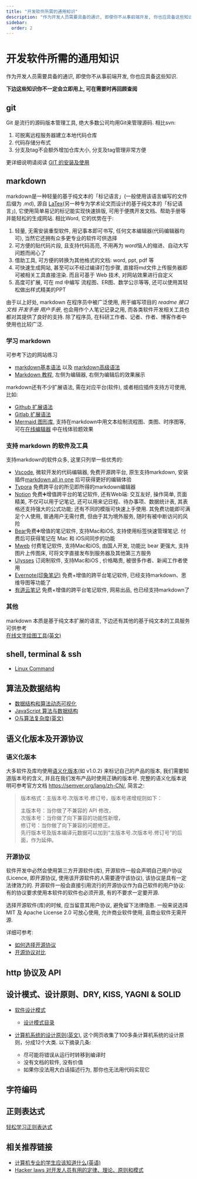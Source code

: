 ```yaml
---
title: "开发软件所需的通用知识"
description: "作为开发人员需要具备的通识, 即使你不从事前端开发, 你也应具备这些知识."
sidebar:
  order: 2
---
```


# 开发软件所需的通用知识

作为开发人员需要具备的通识, 即使你不从事前端开发, 你也应具备这些知识. 

**下边这些知识你不一定会立即用上, 可在需要时再回顾查阅**

## git 
Git 是流行的源码版本管理工具, 绝大多数公司均用Git来管理源码. 相比svn:
1. 可脱离远程服务器建立本地代码仓库
2. 代码存储分布式
3. 分支及tag不会额外增加仓库大小, 分支及tag管理非常方便

更详细说明请阅读 [GIT 的安装及使用](./basic/git)


## markdown
markdown是一种轻量的基于纯文本的「标记语言」(一般使用该语言编写的文件后缀为 .md), 源自 [LaTex](https://www.latex-project.org/)(另一种专为学术论文而设计的基于纯文本的「标记语言」), 它使用简单易记的标记能实现快速排版, 可用于便携开发文档、帮助手册等并能轻松的生成网站. 相比Word, 它的优势在于:
1. 轻量, 无需安装重型软件, 用记事本即可书写, 任何文本编辑器(代码编辑器均可), 当然它还拥有众多更专业的软件可供选择
2. 可方便的贴代码片段, 且支持代码高亮, 不用再为 word恼人的缩进、自动大写问题而闹心了
3. 借助工具, 可方便的转换为其他格式的文档: word, ppt, pdf 等
4. 可快速生成网站, 甚至可以不经过编译打包步骤, 直接将md文件上传服务器即可被相关工具直接渲染. 而且可基于 Web 技术, 对网站效果进行自定义
5. 高度可扩展, 可在 md 中编写 流程图、ER图、数学公示等等, 还可以使用其轻松做出样式精美的PPT

由于以上好处, markdown 在程序员中被广泛使用, 用于编写项目的 *readme* *接口文档* *开发手册* *用户手册*, 也会用作个人笔记记录之用, 而各类软件开发相关工具也都对其提供了良好的支持. 除了程序员, 在科研工作者、记者、作者、博客作者中使用也比较广泛.

### 学习 markdown
可参考下边的网站练习
* [markdown基本语法](https://wizardforcel.gitbooks.io/markdown-simple-world/2.html) 以及 [markdown高级语法](https://wizardforcel.gitbooks.io/markdown-simple-world/3.html)
* [Markdown 教程](https://www.zybuluo.com/mdeditor), 左侧为编辑器, 右侧为编辑后的效果展示

markdown还有不少扩展语法, 需在对应平台(软件), 或者相应插件支持方可使用, 比如:
* [Github 扩展语法](https://guides.github.com/features/mastering-markdown/#GitHub-flavored-markdown)
* [Gitlab 扩展语法](https://gitlab.com/help/user/markdown#gitlab-flavored-markdown-gfm)
* [Mermaid 图形库](https://mermaid-js.github.io/mermaid/#/flowchart), 支持在markdown中用文本绘制流程图、类图、时序图等, 可在[在线编辑器](https://mermaid-js.github.io/mermaid-live-editor/) 中在线体验题效果

### 支持 markdown 的软件及工具
支持markdown的软件众多, 这里只列举一些优秀的:
* [Vscode](https://code.visualstudio.com/), 微软开发的代码编辑器, 免费开源跨平台, 原生支持markdown, 安装插件[markdown all in one](https://marketplace.visualstudio.com/items?itemName=yzhang.markdown-all-in-one) 后可获得更好的编辑体验
* [Typora](https://typora.io/) 免费跨平台的所见即所得的markdown编辑器
* [Notion](https://www.notion.so/) 免费➕增值跨平台的笔记软件, 还有Web端: 交互友好, 操作简单, 页面精美, 不仅可以用于记笔记, 还可以用来记日程、待办事项、数据统计表, 其表格还支持强大的公式功能; 还有不同的模版可快速上手使用. 其免费功能即可满足个人使用, 普通用户无需付费, 但由于其为境外服务, 随时有被中断访问的风险
* [Bear](https://bear.app/)免费➕增值的笔记软件, 支持Mac和iOS, 支持使用标签快速管理笔记. 付费后可获得笔记在 Mac 和 iOS间同步的功能
* [Mweb](https://zh.mweb.im/) 付费笔记软件, 支持Mac和iOS, 由国人开发, 功能比 bear 更强大, 支持图片上传图床, 可将文字直接发布到服务器及其他第三方服务
* [Ulysses](https://ulysses.app/) 订阅制软件, 支持Mac和iOS , 价格略贵, 被很多作者、新闻工作者使用
* [Evernote(印象笔记)](https://evernote.com/) 免费+增值的跨平台笔记软件, 已经支持markdown、思维导图等功能了
* [有道云笔记](https://note.youdao.com/) 免费+增值的跨平台笔记软件, 网易出品, 也已经支持markdown了

### 其他
markdown 本质是基于纯文本扩展的语言, 下边还有其他的基于纯文本的工具服务可供参考  
[在线文字绘图工具(英文)](https://smusamashah.github.io/text-to-diagram)

## shell, terminal & ssh


- [Linux Command](https://github.com/jaywcjlove/linux-command)

## 算法及数据结构

- [数据结构和算法动态可视化](https://visualgo.net/zh)
- [JavaScript 算法与数据结构](https://github.com/trekhleb/javascript-algorithms/blob/master/README.zh-CN.md)
- [O与算法复杂度(英文)](https://algodaily.com/lessons/understanding-big-o-and-algorithmic-complexity)

## 语义化版本及开源协议
### 语义化版本
大多软件及库均使用[语义化版本](https://semver.org/lang/zh-CN/)(如 v1.0.2) 来标记自己的产品的版本, 我们需要知道版本号的含义, 并且在我们发布产品时使用正确的版本号. 完整的语义化版本说明可参考官方文档 <https://semver.org/lang/zh-CN/>, 简言之:
> 版本格式：主版本号.次版本号.修订号，版本号递增规则如下：
> 
> 主版本号：当你做了不兼容的 API 修改，  
> 次版本号：当你做了向下兼容的功能性新增，  
> 修订号：当你做了向下兼容的问题修正。  
> 先行版本号及版本编译元数据可以加到“主版本号.次版本号.修订号”的后面，作为延伸。

### 开源协议
软件开发中必然会使用第三方开源软件(库), 开源软件一般会声明自己用户协议(Licence, 即开源协议, 使用该开源软件的人需要遵守该协议), 该协议是具有一定法律效力的. 开源软件一般会直接引用流行的开源协议作为自己软件的用户协议: 有的协议要求使用本软件的软件也必须开源, 有的不要求一定要开源.

选择开源软件(库)的时候, 应当留意其用户协议, 避免留下法律隐患. 一般来说选择 MIT 及 Apache License 2.0 可放心使用, 允许商业软件使用, 且商业软件无需开源.

详细可参考: 
* [如何选择开源协议](https://www.ruanyifeng.com/blog/2011/05/how_to_choose_free_software_licenses.html)
* [开源协议对比](http://choosealicense.online/licenses/)



## http 协议及 API

## 设计模式、设计原则、DRY, KISS, YAGNI & SOLID

* [软件设计模式](https://refactoringguru.cn/design-patterns)
  * [设计模式目录](https://refactoringguru.cn/design-patterns/catalog)

* [计算机系统的设计原则(英文)](https://embeddedartistry.com/blog/2018/04/26/embedded-rules-of-thumb/), 这个网页收集了100多条计算机系统的设计原则，分成12个大类. 以下摘录几条:
  * 尽可能将错误从运行时转移到编译时
  * 没有文档的软件, 没有价值
  * 如果你没法用大白话描述行为, 那你也无法用代码实现它

## 字符编码

## 正则表达式
[轻松学习正则表达式](https://github.com/ziishaned/learn-regex/blob/master/translations/README-cn.md)

## 相关推荐链接

- [计算机专业的学生应该知道什么(英语)](http://matt.might.net/articles/what-cs-majors-should-know/)
- [Hacker laws 对开发人员有用的定律、理论、原则和模式](https://github.com/nusr/hacker-laws-zh)
